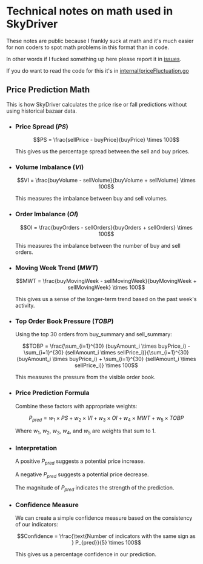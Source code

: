 # Technical notes on math used in SkyDriver

These notes are public because I frankly suck at math and it's much easier for non coders to spot math problems
in this format than in code.

In other words if I fucked something up here please report it in [issues](https://github.com/kociumba/SkyDriver/issues/new/choose).

If you do want to read the code for this it's in [internal/priceFluctuation.go](internal/priceFluctuation.go)

## Price Prediction Math

This is how SkyDriver calculates the price rise or fall predictions without using historical bazaar data.

- ### Price Spread $(PS)$
    $$PS = \frac{sellPrice - buyPrice}{buyPrice} \times 100$$

    This gives us the percentage spread between the sell and buy prices.

- ### Volume Imbalance $(VI)$
    $$VI = \frac{buyVolume - sellVolume}{buyVolume + sellVolume} \times 100$$

    This measures the imbalance between buy and sell volumes.

- ### Order Imbalance $(OI)$
    $$OI = \frac{buyOrders - sellOrders}{buyOrders + sellOrders} \times 100$$

    This measures the imbalance between the number of buy and sell orders.

- ### Moving Week Trend $(MWT)$
    $$MWT = \frac{buyMovingWeek - sellMovingWeek}{buyMovingWeek + sellMovingWeek} \times 100$$

    This gives us a sense of the longer-term trend based on the past week's activity.

- ### Top Order Book Pressure $(TOBP)$
    Using the top 30 orders from buy_summary and sell_summary:

    $$TOBP = \frac{\sum_{i=1}^{30} (buyAmount_i \times buyPrice_i) - \sum_{i=1}^{30} (sellAmount_i \times sellPrice_i)}{\sum_{i=1}^{30} (buyAmount_i \times buyPrice_i) + \sum_{i=1}^{30} (sellAmount_i \times sellPrice_i)} \times 100$$

    This measures the pressure from the visible order book.

- ### Price Prediction Formula
    Combine these factors with appropriate weights:

    $$P_{pred} = w_1 \times PS + w_2 \times VI + w_3 \times OI + w_4 \times MWT + w_5 \times TOBP$$

    Where $w_1$, $w_2$, $w_3$, $w_4$, and $w_5$ are weights that sum to 1.

- ### Interpretation

    A positive $P_{pred}$ suggests a potential price increase.

    A negative $P_{pred}$ suggests a potential price decrease.

    The magnitude of $P_{pred}$ indicates the strength of the prediction.

- ### Confidence Measure
    We can create a simple confidence measure based on the consistency of our indicators:

    $$Confidence = \frac{\text{Number of indicators with the same sign as } P_{pred}}{5} \times 100$$

    This gives us a percentage confidence in our prediction.
